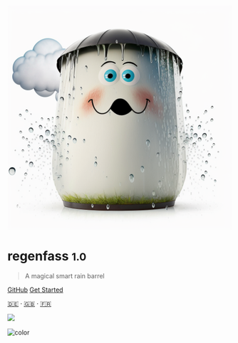 <!-- _coverpage.md -->

![logo](_media/barrel.png ':size=400')

# regenfass <small>1.0</small>

> A magical smart rain barrel

[GitHub](https://github.com/ttnleipzig/regenfass)
[Get Started](#docsify)

[🇩🇪](de-de/README.md) ‧ [🇬🇧](README.md) ‧ [🇫🇷](fr-fr/README.md)

<!-- background image -->

![](_media/bg.png)

<!-- background color -->

![color](#fcfbfb)
